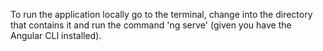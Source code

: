 To run the application locally go to the terminal, change into the directory that contains it and run the command 'ng serve' (given you have the Angular CLI installed).
